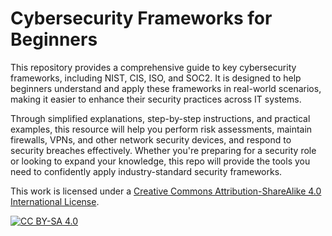 # Cybersecurity Frameworks for Beginners

This repository provides a comprehensive guide to key cybersecurity frameworks, including NIST, CIS, ISO, and SOC2. It is designed to help beginners understand and apply these frameworks in real-world scenarios, making it easier to enhance their security practices across IT systems. 

Through simplified explanations, step-by-step instructions, and practical examples, this resource will help you perform risk assessments, maintain firewalls, VPNs, and other network security devices, and respond to security breaches effectively. Whether you're preparing for a security role or looking to expand your knowledge, this repo will provide the tools you need to confidently apply industry-standard security frameworks.


This work is licensed under a
[Creative Commons Attribution-ShareAlike 4.0 International License][cc-by-sa].

[![CC BY-SA 4.0][cc-by-sa-image]][cc-by-sa]

[cc-by-sa]: http://creativecommons.org/licenses/by-sa/4.0/
[cc-by-sa-image]: https://licensebuttons.net/l/by-sa/4.0/88x31.png
[cc-by-sa-shield]: https://img.shields.io/badge/License-CC%20BY--SA%204.0-lightgrey.svg
